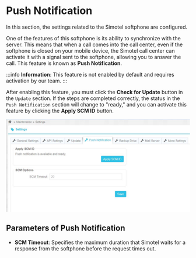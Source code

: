 # Push Notification

In this section, the settings related to the Simotel softphone are configured.

One of the features of this softphone is its ability to synchronize with the server. This means that when a call comes into the call center, even if the softphone is closed on your mobile device, the Simotel call center can activate it with a signal sent to the softphone, allowing you to answer the call. This feature is known as **Push Notification**.

:::info
**Information**: This feature is not enabled by default and requires activation by our team.
:::

After enabling this feature, you must click the **Check for Update** button in the `Update` section. If the steps are completed correctly, the status in the `Push Notification` section will change to "ready," and you can activate this feature by clicking the **Apply SCM ID** button.

![SPN](/img/simotel/SPN.JPG)

## Parameters of Push Notification

- **SCM Timeout**: Specifies the maximum duration that Simotel waits for a response from the softphone before the request times out.
